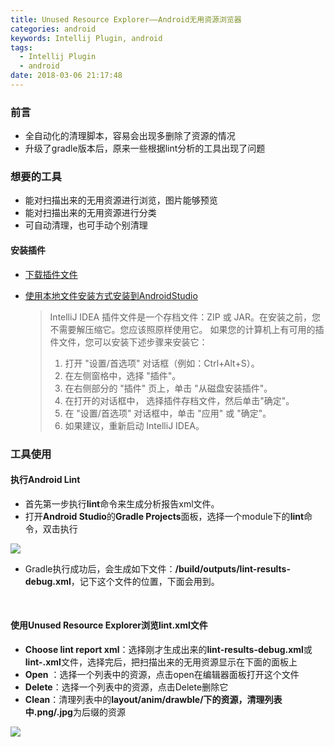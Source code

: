 ```yaml
---
title: Unused Resource Explorer——Android无用资源浏览器
categories: android
keywords: Intellij Plugin, android
tags: 
  - Intellij Plugin
  - android
date: 2018-03-06 21:17:48
---
```



### 前言

- 全自动化的清理脚本，容易会出现多删除了资源的情况
- 升级了gradle版本后，原来一些根据lint分析的工具出现了问题



### 想要的工具

- 能对扫描出来的无用资源进行浏览，图片能够预览
- 能对扫描出来的无用资源进行分类
- 可自动清理，也可手动个别清理


<!-- more -->

#### 安装插件

- [下载插件文件](http://ojicajn2x.bkt.clouddn.com/18-03-06-unused-resource-explorer.jar)

- [使用本地文件安装方式安装到AndroidStudio](https://www.jetbrains.com/help/idea/installing-a-plugin-from-disk.html)

  >IntelliJ IDEA 插件文件是一个存档文件：ZIP 或 JAR。在安装之前，您不需要解压缩它。您应该照原样使用它。
  如果您的计算机上有可用的插件文件，您可以安装下述步骤来安装它：
  >1. 打开 "设置/首选项" 对话框（例如：Ctrl+Alt+S）。
  >2. 在左侧窗格中，选择 "插件"。
  >3. 在右侧部分的 "插件" 页上，单击 "从磁盘安装插件"。
  >4. 在打开的对话框中， 选择插件存档文件，然后单击"确定"。
  >5. 在 "设置/首选项" 对话框中，单击 "应用" 或 "确定"。
  >6. 如果建议，重新启动 IntelliJ IDEA。



### 工具使用

#### 执行Android Lint

- 首先第一步执行**lint**命令来生成分析报告xml文件。
- 打开**Android Studio**的**Gradle Projects**面板，选择一个module下的**lint**命令，双击执行

![](http://ojicajn2x.bkt.clouddn.com/unused-resource-explorer-2.png)

- Gradle执行成功后，会生成如下文件：**<module>/build/outputs/lint-results-debug.xml**，记下这个文件的位置，下面会用到。

  ​

#### 使用Unused Resource Explorer浏览lint.xml文件

- **Choose lint report xml**：选择刚才生成出来的**lint-results-debug.xml**或**lint-<XXX>.xml**文件，选择完后，把扫描出来的无用资源显示在下面的面板上
- **Open** ：选择一个列表中的资源，点击open在编辑器面板打开这个文件
- **Delete**：选择一个列表中的资源，点击Delete删除它
- **Clean**：清理列表中的**layout/anim/drawble/**下的资源，清理列表中**.png/.jpg**为后缀的资源



![](http://ojicajn2x.bkt.clouddn.com/unused-resource-explorer-4.png)

